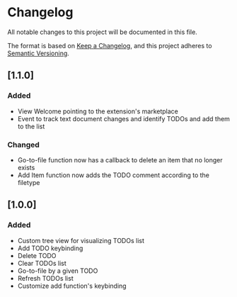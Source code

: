# Changelog

All notable changes to this project will be documented in this file.

The format is based on [Keep a Changelog](https://keepachangelog.com/en/1.1.0/),
and this project adheres to [Semantic Versioning](https://semver.org/spec/v2.0.0.html).

## [1.1.0]

### Added

- View Welcome pointing to the extension's marketplace
- Event to track text document changes and identify TODOs and add them to the list

### Changed

- Go-to-file function now has a callback to delete an item that no longer exists
- Add Item function now adds the TODO comment according to the filetype

## [1.0.0]

### Added

- Custom tree view for visualizing TODOs list
- Add TODO keybinding
- Delete TODO
- Clear TODOs list
- Go-to-file by a given TODO
- Refresh TODOs list
- Customize add function's keybinding